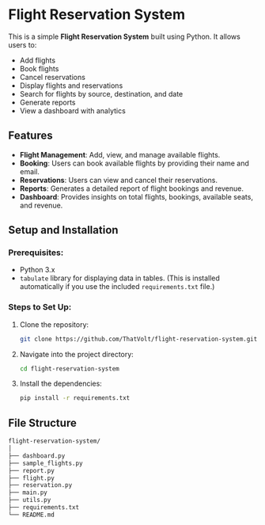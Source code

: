# Flight Reservation System

This is a simple **Flight Reservation System** built using Python. It allows users to:

- Add flights
- Book flights
- Cancel reservations
- Display flights and reservations
- Search for flights by source, destination, and date
- Generate reports
- View a dashboard with analytics

## Features

- **Flight Management**: Add, view, and manage available flights.
- **Booking**: Users can book available flights by providing their name and email.
- **Reservations**: Users can view and cancel their reservations.
- **Reports**: Generates a detailed report of flight bookings and revenue.
- **Dashboard**: Provides insights on total flights, bookings, available seats, and revenue.

## Setup and Installation

### Prerequisites:

- Python 3.x
- `tabulate` library for displaying data in tables. (This is installed automatically if you use the included `requirements.txt` file.)

### Steps to Set Up:

1. Clone the repository:
   ```bash
   git clone https://github.com/ThatVolt/flight-reservation-system.git
   ```
2. Navigate into the project directory:
   ```bash
   cd flight-reservation-system
   ```
3. Install the dependencies:
   ```bash
   pip install -r requirements.txt
   ```

## File Structure

```bash
flight-reservation-system/
│
├── dashboard.py
├── sample_flights.py
├── report.py
├── flight.py
├── reservation.py
├── main.py
├── utils.py
├── requirements.txt
└── README.md
```

